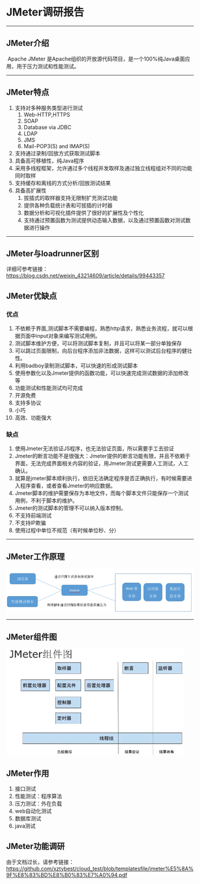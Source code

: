 # JMeter调研报告

*****

## JMeter介绍

​		Apache JMeter 是Apache组织的开放源代码项目，是一个100%纯Java桌面应用，用于压力测试和性能测试。

*****

## JMeter特点

1. 支持对多种服务类型进行测试
   1. Web-HTTP,HTTPS
   2. SOAP
   3. Database via JDBC
   4. LDAP
   5. JMS
   6. Mail-POP3(S) and IMAP(S)
2. 支持通过录制/回放方式获取测试脚本
3. 具备高可移植性，纯Java程序
4. 采用多线程框架，允许通过多个线程并发取样及通过独立线程组对不同的功能同时取样
5. 支持缓存和离线的方式分析/回放测试结果
6. 具备高扩展性
   1. 拔插式的取样器支持无限制扩充测试功能
   2. 提供各种负载统计表和可拔插的计时器
   3. 数据分析和可视化插件提供了很好的扩展性及个性化
   4. 支持通过预置函数为测试提供动态输入数据，以及通过预置函数对测试数据进行操作

*****

## JMeter与loadrunner区别

详细可参考链接：https://blog.csdn.net/weixin_43214609/article/details/99443357

## JMeter优缺点

### 优点

1. 不依赖于界面,测试脚本不需要编程，熟悉http请求，熟悉业务流程，就可以根据页面中input对象来编写测试用例。
2. 测试脚本维护方便，可以将测试脚本复制，并且可以将某一部分单独保存
3. 可以跳过页面限制，向后台程序添加非法数据，这样可以测试后台程序的健壮性。
4. 利用badboy录制测试脚本，可以快速的形成测试脚本
5. 使用参数化以及Jmeter提供的函数功能，可以快速完成测试数据的添加修改等
6. 功能测试和性能测试均可完成
7. 开源免费
8. 支持多协议
9. 小巧
10. 高效、功能强大

### 缺点

1. 使用Jmeter无法验证JS程序，也无法验证页面，所以需要手工去验证
2. Jmeter的断言功能不是很强大：Jmeter提供的断言功能有限，并且不依赖于界面，无法完成界面相关内容的验证，用Jmeter测试更需要人工测试，人工确认。
3. 就算是jmeter脚本顺利执行，依旧无法确定程序是否正确执行，有时候需要进入程序查看，或者查看Jmeter的响应数据。
4. Jmeter脚本的维护需要保存为本地文件，而每个脚本文件只能保存一个测试用例，不利于脚本的维护。
5. Jmeter的测试脚本的管理不可以纳入版本控制。
6. 不支持前端测试
7. 不支持IP欺骗
8. 使用过程中单位不规范（有时候单位秒、分）

*****

## JMeter工作原理

![](https://github.com/xztybest/cloud_test/blob/picturetmp/%E5%B7%A5%E4%BD%9C%E5%8E%9F%E7%90%86%E5%9B%BE%E7%89%87.png)

*****

## JMeter组件图

![](https://github.com/xztybest/cloud_test/blob/picturetmp/JMeter%E7%BB%84%E4%BB%B6%E5%9B%BE.png)

## JMeter作用

1. 接口测试
2. 性能测试：程序算法
3. 压力测试：外在负载
4. web自动化测试
5. 数据库测试
6. java测试

## JMeter功能调研

由于文档过长，请参考链接：https://github.com/xztybest/cloud_test/blob/templatesfile/jmeter%E5%8A%9F%E8%83%BD%E8%B0%83%E7%A0%94.pdf





